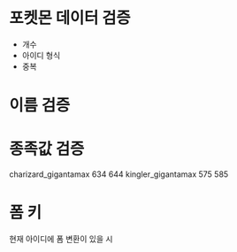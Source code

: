 
# 포켓몬 데이터 검증


- 개수
- 아이디 형식
- 중복

# 이름 검증




# 종족값 검증


charizard_gigantamax 634 644
kingler_gigantamax 575 585



# 폼 키
현재 아이디에 폼 변환이 있을 시 